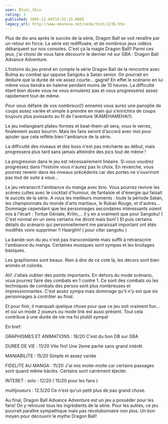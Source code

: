 ```yaml
---
user: Blue\_Skin
rating: 3
published: 2005-12-04T15:52:15.000Z
legacy_url: http://www.emunova.net/veda/test/1236.htm
---
```

Plus de dix ans après le succès de la série, Dragon Ball se voit renaître par un retour en force. La série est rediffusée, et de nombreux jeux vidéos débarquent sur nos consoles. C'est ça la magie Dragon Ball!! Parmi ces jeux, j'ai choisi de vous faire découvrir le dernier né sur GBA : Dragon Ball Advance Adventure.  

  

L'histoire du jeu prend en compte la série Dragon Ball de la rencontre avec Bulma au combat qui oppose Sangoku à Satan senior. On pourrait en déduire que la durée de vie assez courte... gagné! En effet le scénario en lui même vous tiendra en haleine pendant moins de 10 heures. La difficulté étant bien dosée vous ne vous ennuierez pas et vous progresserez assez rapidement tout de même.   

  

Pour vous défaire de vos nombreux(!) ennemis vous aurez une panoplie de coups assez variée et simple à prendre en main qui s'enrichira de coups toujours plus puissants au fil de l'aventure (KAMEHAMEHA!!).   

Le jeu mélangeant plates-formes et beat-them-all sera, vous le verrez, finalement assez bourrin. Mais les fans seront d'accord avec moi pour ajouter que cela reflète bien l'ambiance de la série.  

La difficulté des niveaux et des boss n'est pas méchante au début, mais progressera plus tard sans jamais atteindre des pics tout de même !  

La progression dans le jeu est nécessairement linéaire. Si vous voudrez progressez dans l'histoire vous n'aurez pas le choix. En revanche, vous pourrez revenir dans les niveaux précédents car des portes ne s'ouvriront pas tout de suite à vous...  

  

Le jeu retranscrit l'ambiance du manga avec brio. Vous pourrez revivre les scènes cultes avec le cocktail d'humour, de fantaisie et d'énergie qui faisait le succès de la série. A vous les meilleurs moments : toute la période Satan, les championnats du monde d'arts martiaux, le Ruban Rouge, et d'autres... Dommage cependant que les personnages secondaires intéressants soient mis à l'écart : Tortue Géniale, Krilin,... il y en a vraiment que pour Sangoku! ( C'est normal en un sens certains me diront mais bon! ) Et puis certains détails du scénario qui personnellement me paraissait important ont étés modifiés voire supprimer !! Haarghh! ( pour citer sangoku )  

  

La bande-son du jeu n'est pas transcendante mais suffit à retranscrire l'ambiance du manga. Certaines musiques sont sympas et les bruitages basiques.  

  

Les graphismes sont beaux. Rien à dire de ce coté là, les décors sont bien animés et colorés.   

  

Ah! J'allais oublier des points importants. En dehors du mode scénario, vous pourrez faire des combats en 1 contre 1\. Ce sont des combats où les techniques de combats des persos sont plus nombreuses et impressionnantes. C'est assez sympa mais dommage qu'il n'y est que six personnages à contrôler au final.  

Et pour finir, il manquait quelque chose pour que ce jeu soit vraiment fun... et oui un mode 2 joueurs ou mode link est aussi présent. Tout cela contribue à une durée de vie ma foi plutôt sympa!  

  

En bref:  

GRAPHISMES ET ANIMATIONS : 18/20 C'est du bon DB sur GBA  

DUREE DE VIE : 11/20 Vite fini! Une 2eme partie sans grand intérêt.  

MANIABILITE : 15/20 Simple et assez variée  

FIDELITE AU MANGA : 11/20 J'ai mis moite-moite car certains passages sont quand même bâclés. Certains sont carrément éjecter.   

INTERET : solo : 12/20 ( 15/20 pour les fans )  

multijoueurs : 12.5/20 Ce n'est qu'un petit plus de pas grand chose.  

  

Au final, Dragon Ball Advance Adventure est un jeu a posséder pour les fans! On y retrouve tous les ingrédients de la série. Pour les autres, ce jeu pourrait paraître sympathique mais pas révolutionnaire non plus. Un bon moyen pour découvrir le mythe Dragon Ball!